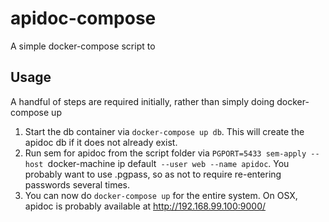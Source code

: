 # apidoc-compose

A simple docker-compose script to 


## Usage

A handful of steps are required initially, rather than simply doing docker-compose up

1) Start the db container via `docker-compose up db`. This will create the apidoc db if it does not already exist.
2) Run sem for apidoc from the script folder via `PGPORT=5433 sem-apply --host `docker-machine ip default` --user web --name apidoc`. You probably want to use .pgpass, so as not to require re-entering passwords several times.
3) You can now do `docker-compose up` for the entire system. On OSX, apidoc is probably available at http://192.168.99.100:9000/
